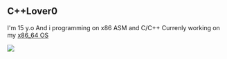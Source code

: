 
## C++Lover0
I'm 15 y.o
And i programming on x86 ASM and C/C++
Currenly working on my [x86_64 OS](https://github.com/cpplover0/orange)

<p align="left"> <img src="https://github-readme-stats.vercel.app/api?username=cpplover0&theme=tokyonight&show_icons=true&hide_border=true&count_private=true&include_all_commits=true" /> </p>
